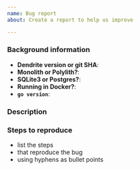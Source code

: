 ```yaml
---
name: Bug report
about: Create a report to help us improve

---
```


<!-- All bug reports must provide the following background information -->

### Background information

- **Dendrite version or git SHA**:
- **Monolith or Polylith?**:
- **SQLite3 or Postgres?**:
- **Running in Docker?**:
- **`go version`**:

<!--

This is a bug report template. By following the instructions below and
filling out the sections with your information, you will help the us to get all
the necessary data to fix your issue.

You can also preview your report before submitting it. You may remove sections
that aren't relevant to your particular case.

Text between <!-- and --​> marks will be invisible in the report.

-->

### Description

<!-- Describe here the problem that you are experiencing -->

### Steps to reproduce

- list the steps
- that reproduce the bug
- using hyphens as bullet points

<!--
Describe how what happens differs from what you expected.

If you can identify any relevant log snippets from server logs, please include
those (please be careful to remove any personal or private data). Please surround them with
``` (three backticks, on a line on their own), so that they are formatted legibly.

Alternatively, please send logs to @imqzzZ:imzqqq.top
with a link to the respective Github issue, thanks!
-->
